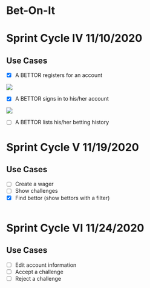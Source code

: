 # Bet-On-It
# Sprint Cycle IV 11/10/2020 
## Use Cases
- [x] A BETTOR registers for an account 
<img src="https://i.imgur.com/t41QA1E.gif">

- [x] A BETTOR signs in to his/her account
<img src="https://i.imgur.com/04BDn7o.gif">

- [ ] A BETTOR lists his/her betting history

# Sprint Cycle V 11/19/2020
## Use Cases
- [ ] Create a wager
- [ ] Show challenges
- [X] Find bettor (show bettors with a filter)
<img src="">

# Sprint Cycle VI 11/24/2020
## Use Cases
- [ ] Edit account information
- [ ] Accept a challenge
- [ ] Reject a challenge
